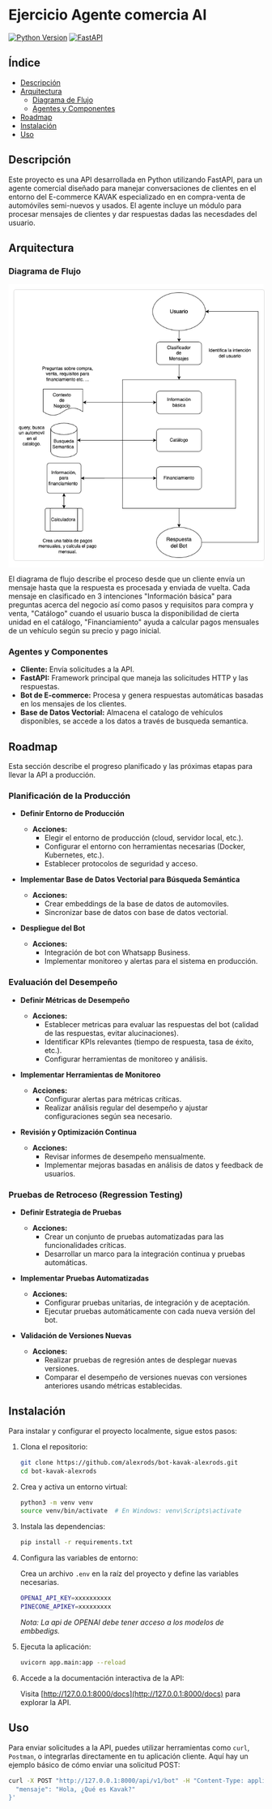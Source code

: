 # Ejercicio Agente comercia AI

[![Python Version](https://img.shields.io/badge/python-3.9%2B-blue)](https://www.python.org/downloads/)
[![FastAPI](https://img.shields.io/badge/FastAPI-0.70.0-green)](https://fastapi.tiangolo.com/)

## Índice

- [Descripción](#descripción)
- [Arquitectura](#arquitectura)
  - [Diagrama de Flujo](#diagrama-de-flujo)
  - [Agentes y Componentes](#agentes-y-componentes)
- [Roadmap](#roadmap)
- [Instalación](#instalación)
- [Uso](#uso)


## Descripción

Este proyecto es una API desarrollada en Python utilizando FastAPI, para un agente comercial diseñado para manejar conversaciones de clientes en el entorno del E-commerce KAVAK especializado en en compra-venta de automóviles semi-nuevos y usados. El agente incluye un módulo para procesar mensajes de clientes y dar respuestas dadas las necesdades del usuario. 

## Arquitectura

### Diagrama de Flujo

<div style="text-align: center; background-color: white; padding: 10px; display: inline-block;">
    <img src="images/bot_diagram.png" alt="Diagrama de Flujo" width="600" style="border: 1px solid #ddd; border-radius: 4px; padding: 5px;">
</div>


El diagrama de flujo describe el proceso desde que un cliente envía un mensaje hasta que la respuesta es procesada y enviada de vuelta. Cada mensaje en clasificado en 3 intenciones "Información básica" para preguntas acerca del negocio así como pasos y requisitos para compra y venta, "Catálogo" cuando el usuario busca la disponibilidad de cierta unidad en el catálogo, "Financiamiento" ayuda a calcular pagos mensuales de un vehículo según su precio y pago inicial.

### Agentes y Componentes

- **Cliente:** Envía solicitudes a la API.
- **FastAPI:** Framework principal que maneja las solicitudes HTTP y las respuestas.
- **Bot de E-commerce:** Procesa y genera respuestas automáticas basadas en los mensajes de los clientes.
- **Base de Datos Vectorial:** Almacena el catalogo de vehículos disponibles, se accede a los datos a través de busqueda semantica.

## Roadmap

Esta sección describe el progreso planificado y las próximas etapas para llevar la API a producción.

### Planificación de la Producción

- **Definir Entorno de Producción**
  - **Acciones:**
    - Elegir el entorno de producción (cloud, servidor local, etc.).
    - Configurar el entorno con herramientas necesarias (Docker, Kubernetes, etc.).
    - Establecer protocolos de seguridad y acceso.

- **Implementar Base de Datos Vectorial para Búsqueda Semántica**
  - **Acciones:**
    - Crear embeddings de la base de datos de automoviles.
    - Sincronizar base de datos con base de datos vectorial.

- **Despliegue del Bot**
  - **Acciones:**
    - Integración de bot con Whatsapp Business.
    - Implementar monitoreo y alertas para el sistema en producción.

### Evaluación del Desempeño

- **Definir Métricas de Desempeño**
  - **Acciones:**
    - Establecer metricas para evaluar las respuestas del bot (calidad de las respuestas, evitar alucinaciones).
    - Identificar KPIs relevantes (tiempo de respuesta, tasa de éxito, etc.).
    - Configurar herramientas de monitoreo y análisis.

- **Implementar Herramientas de Monitoreo**
  - **Acciones:**
    - Configurar alertas para métricas críticas.
    - Realizar análisis regular del desempeño y ajustar configuraciones según sea necesario.

- **Revisión y Optimización Continua**
  - **Acciones:**
    - Revisar informes de desempeño mensualmente.
    - Implementar mejoras basadas en análisis de datos y feedback de usuarios.

### Pruebas de Retroceso (Regression Testing)

- **Definir Estrategia de Pruebas**
  - **Acciones:**
    - Crear un conjunto de pruebas automatizadas para las funcionalidades críticas.
    - Desarrollar un marco para la integración continua y pruebas automáticas.

- **Implementar Pruebas Automatizadas**
  - **Acciones:**
    - Configurar pruebas unitarias, de integración y de aceptación.
    - Ejecutar pruebas automáticamente con cada nueva versión del bot.

- **Validación de Versiones Nuevas**
  - **Acciones:**
    - Realizar pruebas de regresión antes de desplegar nuevas versiones.
    - Comparar el desempeño de versiones nuevas con versiones anteriores usando métricas establecidas.


## Instalación

Para instalar y configurar el proyecto localmente, sigue estos pasos:

1. Clona el repositorio:

    ```bash
    git clone https://github.com/alexrods/bot-kavak-alexrods.git
    cd bot-kavak-alexrods
    ```

2. Crea y activa un entorno virtual:

    ```bash
    python3 -m venv venv
    source venv/bin/activate  # En Windows: venv\Scripts\activate
    ```

3. Instala las dependencias:

    ```bash
    pip install -r requirements.txt
    ```

4. Configura las variables de entorno:

    Crea un archivo `.env` en la raíz del proyecto y define las variables necesarias.
    ```bash
    OPENAI_API_KEY=xxxxxxxxxx
    PINECONE_APIKEY=xxxxxxxxx
    ```
    *Nota: La api de OPENAI debe tener acceso a los modelos de embbedigs.*

5. Ejecuta la aplicación:

    ```bash
    uvicorn app.main:app --reload
    ```

6. Accede a la documentación interactiva de la API:

    Visita [http://127.0.0.1:8000/docs](http://127.0.0.1:8000/docs) para explorar la API.

## Uso

Para enviar solicitudes a la API, puedes utilizar herramientas como `curl`, `Postman`, o integrarlas directamente en tu aplicación cliente. Aquí hay un ejemplo básico de cómo enviar una solicitud POST:

```bash
curl -X POST "http://127.0.0.1:8000/api/v1/bot" -H "Content-Type: application/json" -d '{
  "mensaje": "Hola, ¿Qué es Kavak?"
}'
